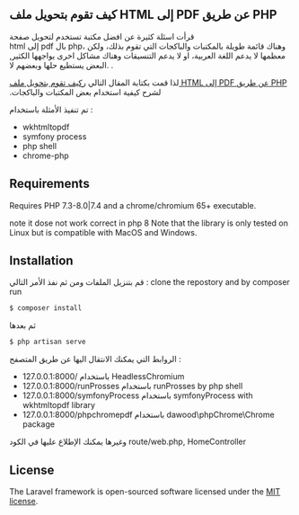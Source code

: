 
## كيف تقوم بتحويل ملف HTML إلى PDF عن طريق PHP 

  قرأت اسئلة كثيرة  عن افضل مكتبة تستخدم لتحويل صفحة  
  html إلى  pdf
  بال php، 
  وهناك قائمة طويلة بالمكتبات والباكجات التي تقوم بذلك، ولكن معظمها لا يدعم اللغة العربية، او لا يدعم التنسيقات وهناك مشاكل اخرى يواجهها الكثير, البعض يستطيع حلها وبعضهم لا. .

لذا قمت بكتابة المقال التالي    [ركيف تقوم بتحويل ملف HTML إلى PDF عن طريق PHP ](https://droub.net/blog/post/%D9%83%D9%8A%D9%81-%D8%AA%D9%82%D9%88%D9%85-%D8%A8%D8%AA%D8%AD%D9%88%D9%8A%D9%84-%D9%85%D9%84%D9%81-html-%D8%A5%D9%84%D9%89-pdf-%D8%B9%D9%86-%D8%B7%D8%B1%D9%8A%D9%82-php).لشرح كيفية استخدام بعض المكتبات والباكجات 

 تم  تنفيذ الأمثلة باستخدام  : 
 - wkhtmltopdf 
 - symfony process
 - php shell
 - chrome-php
 

## Requirements

Requires PHP 7.3-8.0|7.4 and a chrome/chromium 65+ executable.

note it dose not work correct in php 8
Note that the library is only tested on Linux but is compatible with MacOS and Windows.

## Installation

قم  بتنزيل الملفات ومن ثم نفذ  الأمر التالي : 
clone the repostory and by composer run 

```bash
$ composer install
```
ثم بعدها  

```bash
$ php artisan serve
```

الروابط التي يمكنك الانتقال اليها عن طريق المتصفح  :
- 127.0.0.1:8000/ باستخدام  HeadlessChromium 
- 127.0.0.1:8000/runProsses باستخدام  runProsses by php shell
- 127.0.0.1:8000/symfonyProcess باستخدام  symfonyProcess with wkhtmltopdf library 
- 127.0.0.1:8000/phpchromepdf باستخدام  dawood\phpChrome\Chrome package 

وغيرها يمكنك الإطلاع عليها في الكود 
route/web.php, 
HomeController 


## License

The Laravel framework is open-sourced software licensed under the [MIT license](https://opensource.org/licenses/MIT).
